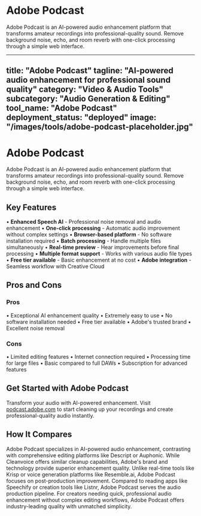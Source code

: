 # Adobe Podcast

Adobe Podcast is an AI-powered audio enhancement platform that transforms amateur recordings into professional-quality sound. Remove background noise, echo, and room reverb with one-click processing through a simple web interface.

---
title: "Adobe Podcast"
tagline: "AI-powered audio enhancement for professional sound quality"
category: "Video & Audio Tools"
subcategory: "Audio Generation & Editing"
tool_name: "Adobe Podcast"
deployment_status: "deployed"
image: "/images/tools/adobe-podcast-placeholder.jpg"
---

# Adobe Podcast

Adobe Podcast is an AI-powered audio enhancement platform that transforms amateur recordings into professional-quality sound. Remove background noise, echo, and room reverb with one-click processing through a simple web interface.

## Key Features

• **Enhanced Speech AI** - Professional noise removal and audio enhancement
• **One-click processing** - Automatic audio improvement without complex settings
• **Browser-based platform** - No software installation required
• **Batch processing** - Handle multiple files simultaneously
• **Real-time preview** - Hear improvements before final processing
• **Multiple format support** - Works with various audio file types
• **Free tier available** - Basic enhancement at no cost
• **Adobe integration** - Seamless workflow with Creative Cloud

## Pros and Cons

### Pros
• Exceptional AI enhancement quality
• Extremely easy to use
• No software installation needed
• Free tier available
• Adobe's trusted brand
• Excellent noise removal

### Cons
• Limited editing features
• Internet connection required
• Processing time for large files
• Basic compared to full DAWs
• Subscription for advanced features

## Get Started with Adobe Podcast

Transform your audio with AI-powered enhancement. Visit [podcast.adobe.com](https://podcast.adobe.com) to start cleaning up your recordings and create professional-quality audio instantly.

## How It Compares

Adobe Podcast specializes in AI-powered audio enhancement, contrasting with comprehensive editing platforms like Descript or Auphonic. While Cleanvoice offers similar cleanup capabilities, Adobe's brand and technology provide superior enhancement quality. Unlike real-time tools like Krisp or voice generation platforms like Resemble.ai, Adobe Podcast focuses on post-production improvement. Compared to reading apps like Speechify or creation tools like Listnr, Adobe Podcast serves the audio production pipeline. For creators needing quick, professional audio enhancement without complex editing workflows, Adobe Podcast offers industry-leading quality with unmatched simplicity.